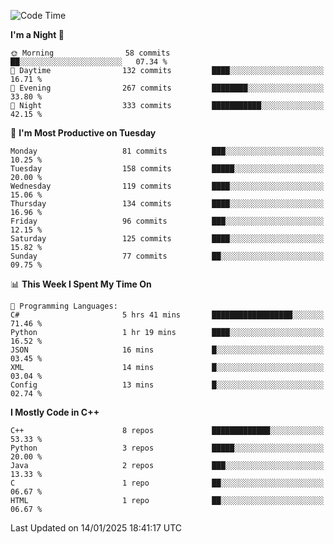 <!--START_SECTION:waka-->
![Code Time](http://img.shields.io/badge/Code%20Time-248%20hrs%2058%20mins-blue)

**I'm a Night 🦉** 

```text
🌞 Morning                58 commits          ██░░░░░░░░░░░░░░░░░░░░░░░   07.34 % 
🌆 Daytime                132 commits         ████░░░░░░░░░░░░░░░░░░░░░   16.71 % 
🌃 Evening                267 commits         ████████░░░░░░░░░░░░░░░░░   33.80 % 
🌙 Night                  333 commits         ███████████░░░░░░░░░░░░░░   42.15 % 
```
📅 **I'm Most Productive on Tuesday** 

```text
Monday                   81 commits          ███░░░░░░░░░░░░░░░░░░░░░░   10.25 % 
Tuesday                  158 commits         █████░░░░░░░░░░░░░░░░░░░░   20.00 % 
Wednesday                119 commits         ████░░░░░░░░░░░░░░░░░░░░░   15.06 % 
Thursday                 134 commits         ████░░░░░░░░░░░░░░░░░░░░░   16.96 % 
Friday                   96 commits          ███░░░░░░░░░░░░░░░░░░░░░░   12.15 % 
Saturday                 125 commits         ████░░░░░░░░░░░░░░░░░░░░░   15.82 % 
Sunday                   77 commits          ██░░░░░░░░░░░░░░░░░░░░░░░   09.75 % 
```


📊 **This Week I Spent My Time On** 

```text
💬 Programming Languages: 
C#                       5 hrs 41 mins       ██████████████████░░░░░░░   71.46 % 
Python                   1 hr 19 mins        ████░░░░░░░░░░░░░░░░░░░░░   16.52 % 
JSON                     16 mins             █░░░░░░░░░░░░░░░░░░░░░░░░   03.45 % 
XML                      14 mins             █░░░░░░░░░░░░░░░░░░░░░░░░   03.04 % 
Config                   13 mins             █░░░░░░░░░░░░░░░░░░░░░░░░   02.74 % 
```

**I Mostly Code in C++** 

```text
C++                      8 repos             █████████████░░░░░░░░░░░░   53.33 % 
Python                   3 repos             █████░░░░░░░░░░░░░░░░░░░░   20.00 % 
Java                     2 repos             ███░░░░░░░░░░░░░░░░░░░░░░   13.33 % 
C                        1 repo              ██░░░░░░░░░░░░░░░░░░░░░░░   06.67 % 
HTML                     1 repo              ██░░░░░░░░░░░░░░░░░░░░░░░   06.67 % 
```




 Last Updated on 14/01/2025 18:41:17 UTC
<!--END_SECTION:waka-->
